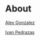 # About


[Alex Gonzalez](https://twitter.com/agonzalezro)

[Ivan Pedrazas](https://twitter.com/ipedrazas)
